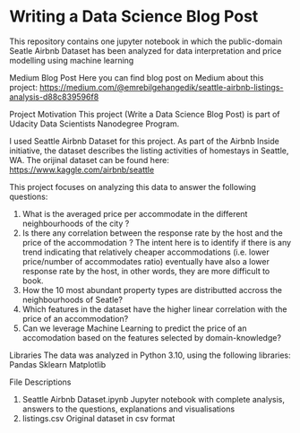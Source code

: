 # Writing a Data Science Blog Post
This repository contains one jupyter notebook in which the public-domain Seatle Airbnb Dataset has been analyzed for data interpretation and price modelling using machine learning 

Medium Blog Post
Here you can find blog post on Medium about this project: https://medium.com/@emrebilgehangedik/seattle-airbnb-listings-analysis-d88c839596f8

Project Motivation
This project (Write a Data Science Blog Post) is part of Udacity Data Scientists Nanodegree Program.

I used Seattle Airbnb Dataset for this project. As part of the Airbnb Inside initiative, the dataset describes the listing activities of homestays in Seattle, WA. The orijinal dataset can be found here: https://www.kaggle.com/airbnb/seattle

This project focuses on analyzing this data to answer the following questions:
1) What is the averaged price per accommodate in the different neighbourhoods of the city ?
2) Is there any correlation between the response rate by the host and the price of the accommodation ? The intent here is to identify if there is any trend indicating that relatively cheaper accommodations (i.e. lower price/number of accommodates ratio) eventually have also a lower response rate by the host, in other words, they are more difficult to book.
3) How the 10 most abundant property types are distributted accross the neighbourhoods of Seatle?
4) Which features in the dataset have the higher linear correlation with the price of an accommodation?
5) Can we leverage Machine Learning to predict the price of an accomodation based on the features selected by domain-knowledge?


Libraries
The data was analyzed in Python 3.10, using the following libraries:
Pandas
Sklearn
Matplotlib


File Descriptions
1) Seattle Airbnb Dataset.ipynb Jupyter notebook with complete analysis, answers to the questions, explanations and visualisations
2) listings.csv Original dataset in csv format
